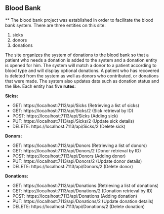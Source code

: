 
## Blood Bank

**
The blood bank project was established in order to facilitate the blood bank system.
There are three entities on this site: 

 1. sicks
 2. donors
 3. donations

The site organizes the system of donations to the blood bank so that a patient who needs a donation is added to the system and a donation entity is opened for him.
The system will match a donor to a patient according to blood type and will display optional donations.
A patient who has recovered is deleted from the system as well as donors who contributed, or donations that were made.
The system also updates data such as donation status and the like.
Each entity has five **rutes**:

**Sicks:**

 - GET: https://localhost:7113/api/Sicks (Retrieving a list of sicks)
 - GET: https://localhost:7113/api/Sicks/2 (Sick retrieval by ID)
 - POST: https://localhost:7113/api/Sicks (Adding sick)
 - PUT: https://localhost:7113/api/Sicks/2 (Update sick details)
 - DELETE: https://localhost:7113/api/Sicks/2 (Delete sick)

 **Donors:**
 
 - GET: https://localhost:7113/api/Donors (Retrieving a list of donors)
 - GET: https://localhost:7113/api/Donors/2 (Donor retrieval by ID)
 - POST: https://localhost:7113/api/Donors (Adding donor)
 - PUT: https://localhost:7113/api/Donors/2 (Update donor details)
 - DELETE: https://localhost:7113/api/Donors/2 (Delete donor)

**Donations:**

 - GET: https://localhost:7113/api/Donations (Retrieving a list of donations)
 - GET: https://localhost:7113/api/Donations/2 (Donation retrieval by ID)
 - POST: https://localhost:7113/api/Donations (Adding donation)
 - PUT: https://localhost:7113/api/Donations/2 (Update donation details)
 - DELETE: https://localhost:7113/api/Donations/2 (Delete donation)
